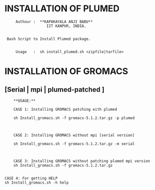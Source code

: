 #               INSTALLATION OF PLUMED

         
         Authour :  **KAPAKAYALA ANJI BABU**
                       IIT KANPUR, INDIA.
        

	 Bash Script to Install Plumed package.
                       
   
         Usage   :  sh install_plumed.sh <zipfile|tarfile>    
       

#               INSTALLATION OF GROMACS
##          [Serial | mpi | plumed-patched ]  


                   
        **USAGE:**

        CASE 1: Installing GROMACS patching eith plumed

        sh Install_gromacs.sh -f gromacs-5.1.2.tar.gz -p plumed
 

 
        CASE 2: Installing GROMACS without mpi [serial version]

        sh Install_gromacs.sh -f gromacs-5.1.2.tar.gz -m serial



        CASE 3: Installing GROMACS without patching plumed mpi version
        sh Install_gromacs.sh -f gromacs-5.1.2.tar.gz 

	
	CASE 4: For getting HELP
	sh Install_gromacs.sh -h help

 
                    

